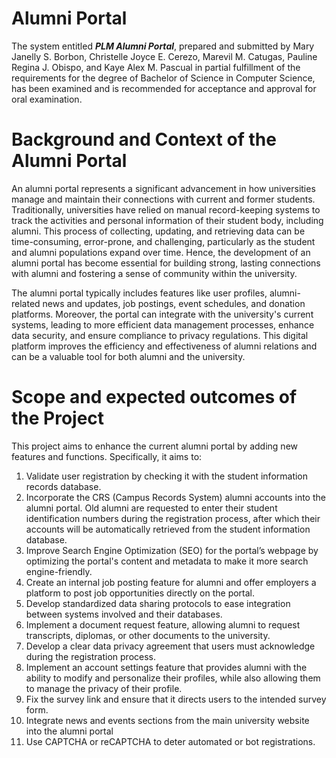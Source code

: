 # Alumni Portal

The system entitled _**PLM Alumni Portal**_, prepared and submitted by Mary Janelly S. Borbon, Christelle Joyce E. Cerezo, Marevil M. Catugas, Pauline Regina J. Obispo, and Kaye Alex M. Pascual in partial fulfillment of the requirements for the degree of Bachelor of Science in Computer Science, has been examined and is recommended for acceptance and approval for oral examination.

# Background and Context of the Alumni Portal
  An alumni portal represents a significant advancement in how universities manage and maintain their connections with current and former students. Traditionally, universities have relied on manual record-keeping systems to track the activities and personal information of their student body, including alumni. This process of collecting, updating, and retrieving data can be time-consuming, error-prone, and challenging, particularly as the student and alumni populations expand over time. Hence, the development of an alumni portal has become essential for building strong, lasting connections with alumni and fostering a sense of community within the university.

  The alumni portal typically includes features like user profiles, alumni-related news and updates, job postings, event schedules, and donation platforms. Moreover, the portal can integrate with the university's current systems, leading to more efficient data management processes, enhance data security, and ensure compliance to privacy regulations. This digital platform improves the efficiency and effectiveness of alumni relations and can be a valuable tool for both alumni and the university.

# Scope and expected outcomes of the Project

This project aims to enhance the current alumni portal by adding new features and functions. Specifically, it aims to:
1. Validate user registration by checking it with the student information records database.
2. Incorporate the CRS (Campus Records System) alumni accounts into the alumni portal. Old alumni are requested to enter their student identification numbers during the registration process, after which their accounts will be automatically retrieved from the student information database.
3. Improve Search Engine Optimization (SEO) for the portal’s webpage by optimizing the portal's content and metadata to make it more search engine-friendly.
4. Create an internal job posting feature for alumni and offer employers a platform to post job opportunities directly on the portal.
5. Develop standardized data sharing protocols to ease integration between systems involved and their databases.
6. Implement a document request feature, allowing alumni to request transcripts, diplomas, or other documents to the university.
7. Develop a clear data privacy agreement that users must acknowledge during the registration process.
8. Implement an account settings feature that provides alumni with the ability to modify and personalize their profiles, while also allowing them to manage the privacy of their profile.
9. Fix the survey link and ensure that it directs users to the intended survey form.
10. Integrate news and events sections from the main university website into the alumni portal
11. Use CAPTCHA or reCAPTCHA to deter automated or bot registrations.
